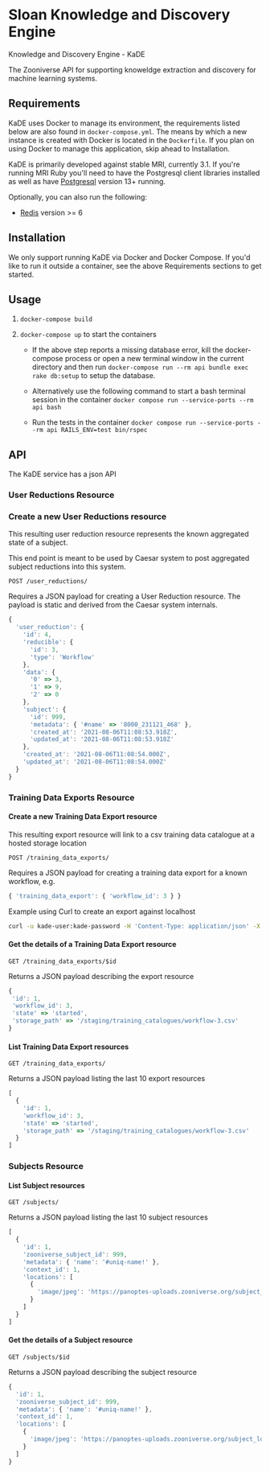 # Sloan Knowledge and Discovery Engine

Knowledge and Discovery Engine - KaDE

The Zooniverse API for supporting knoweldge extraction and discovery for machine learning systems.

## Requirements

KaDE uses Docker to manage its environment, the requirements listed below are also found in `docker-compose.yml`. The means by which a new instance is created with Docker is located in the `Dockerfile`. If you plan on using Docker to manage this application, skip ahead to Installation.

KaDE is primarily developed against stable MRI, currently 3.1. If you're running MRI Ruby you'll need to have the Postgresql client libraries installed as well as have [Postgresql](http://postgresql.org) version 13+ running.

Optionally, you can also run the following:

* [Redis](http://redis.io) version >= 6

## Installation

We only support running KaDE via Docker and Docker Compose. If you'd like to run it outside a container, see the above Requirements sections to get started.

## Usage

1. `docker-compose build`

2. `docker-compose up` to start the containers

    * If the above step reports a missing database error, kill the docker-compose process or open a new terminal window in the current directory and then run `docker-compose run --rm api bundle exec rake db:setup` to setup the database.

    * Alternatively use the following command to start a bash terminal session in the container `docker compose run --service-ports --rm api bash`

    * Run the tests in the container `docker compose run --service-ports --rm api RAILS_ENV=test bin/rspec`

## API

The KaDE service has a json API

### User Reductions Resource

### Create a new User Reductions resource

This resulting user reduction resource represents the known aggregated state of a subject.

This end point is meant to be used by Caesar system to post aggregated subject reductions into this system.

`POST /user_reductions/`

Requires a JSON payload for creating a User Reduction resource. The payload is static and derived from the Caesar system internals.

``` javascript
{
  'user_reduction': {
    'id': 4,
    'reducible': {
      'id': 3,
      'type': 'Workflow'
    },
    'data': {
      '0' => 3,
      '1' => 9,
      '2' => 0
    },
    'subject': {
      'id': 999,
      'metadata': { '#name' => '8000_231121_468' },
      'created_at': '2021-08-06T11:08:53.918Z',
      'updated_at': '2021-08-06T11:08:53.918Z'
    },
    'created_at': '2021-08-06T11:08:54.000Z',
    'updated_at': '2021-08-06T11:08:54.000Z'
  }
}
```

### Training Data Exports Resource

#### Create a new Training Data Export resource

This resulting export resource will link to a csv training data catalogue at a hosted storage location

`POST /training_data_exports/`

Requires a JSON payload for creating a training data export for a known workflow, e.g.

``` javascript
{ 'training_data_export': { 'workflow_id': 3 } }
```

Example using Curl to create an export against localhost

``` sh
curl -u kade-user:kade-password -H 'Content-Type: application/json' -X POST http://localhost:3001/training_data_exports -d '{ "training_data_export": { "workflow_id": 3 } }'
```

#### Get the details of a Training Data Export resource

`GET /training_data_exports/$id`

Returns a JSON payload describing the export resource

``` javascript
{
 'id': 1,
 'workflow_id': 3,
 'state' => 'started',
 'storage_path' => '/staging/training_catalogues/workflow-3.csv'
}
```

#### List Training Data Export resources

`GET /training_data_exports/`

Returns a JSON payload listing the last 10 export resources

``` javascript
[
  {
    'id': 1,
    'workflow_id': 3,
    'state' => 'started',
    'storage_path' => '/staging/training_catalogues/workflow-3.csv'
  }
]
```

### Subjects Resource

#### List Subject resources

`GET /subjects/`

Returns a JSON payload listing the last 10 subject resources

``` javascript
[
  {
    'id': 1,
    'zooniverse_subject_id': 999,
    'metadata': { 'name': '#uniq-name!' },
    'context_id': 1,
    'locations': [
      {
        'image/jpeg': 'https://panoptes-uploads.zooniverse.org/subject_location/2f2490b4-65c1-4dca-ba25-c44128aa7a39.jpeg'
      }
    ]
  }
]
```

#### Get the details of a Subject resource

`GET /subjects/$id`

Returns a JSON payload describing the subject resource

``` javascript
{
  'id': 1,
  'zooniverse_subject_id': 999,
  'metadata': { 'name': '#uniq-name!' },
  'context_id': 1,
  'locations': [
    {
      'image/jpeg': 'https://panoptes-uploads.zooniverse.org/subject_location/2f2490b4-65c1-4dca-ba25-c44128aa7a39.jpeg'
    }
  ]
}
```
